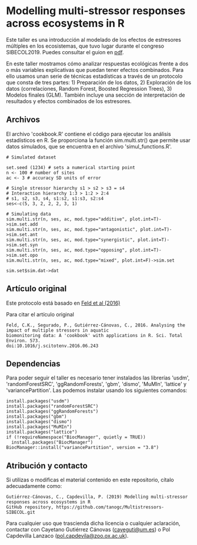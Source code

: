 # Modelling multi-stressor responses across ecosystems in R

Este taller es una introducción al modelado de los efectos de estresores múltiples en los ecosistemas, que tuvo lugar durante el congreso SIBECOL2019. Puedes consultar el guion en [pdf](https://github.com/tanogc/Multistressors-SIBECOL/blob/master/Guion%20del%20curso.pdf).

En este taller mostramos cómo analizar respuestas ecológicas frente a dos o más variables explicativas que puedan tener efectos combinados. Para ello usamos unan serie de técnicas estadísticas a través de un protocolo que consta de tres partes: 1) Preparación de los datos, 2) Exploración de los datos (correlaciones, Random Forest, Boosted Regression Trees), 3) Modelos finales (GLM). También incluye una sección de interpretación de resultados y efectos combinados de los estresores.

## Archivos

El archivo 'cookbook.R' contiene el código para ejecutar los análisis estadísticos en R. Se proporciona la función sim.multi.str() que permite usar datos simulados, que se encuentra en el archivo 'simul_functions.R'.

```
# Simulated dataset

set.seed (1234) # sets a numerical starting point 
n <- 100 # number of sites
ac <- 3 # accuracy SD units of error

# Single stressor hierarchy s1 > s2 > s3 = s4
# Interaction hierarchy 1:3 > 1:2 > 2:4
# s1, s2, s3, s4, s1:s2, s1:s3, s2:s4
ses<-c(5, 3, 2, 2, 2, 3, 1)

# Simulating data
sim.multi.str(n, ses, ac, mod.type="additive", plot.int=T)->sim.set.add
sim.multi.str(n, ses, ac, mod.type="antagonistic", plot.int=T)->sim.set.ant
sim.multi.str(n, ses, ac, mod.type="synergistic", plot.int=T)->sim.set.syn
sim.multi.str(n, ses, ac, mod.type="opposing", plot.int=T)->sim.set.opo
sim.multi.str(n, ses, ac, mod.type="mixed", plot.int=F)->sim.set

sim.set$sim.dat->dat
```

## Artículo original

Este protocolo está basado en [Feld et al (2016)](https://www.sciencedirect.com/science/article/pii/S0048969716314310?via%3Dihub) 

Para citar el artículo original

```
Feld, C.K., Segurado, P., Gutiérrez-Cánovas, C., 2016. Analysing the impact of multiple stressors in aquatic
biomonitoring data: A 'cookbook' with applications in R. Sci. Total Environ. 573. 
doi:10.1016/j.scitotenv.2016.06.243
```

## Dependencias
Para poder seguir el taller es necesario tener instalados las librerías 'usdm', 'randomForestSRC', 'ggRandomForests', 'gbm', 'dismo', 'MuMIn', 'lattice' y 'variancePartition'. Las podemos instalar usando los siguientes comandos:

```
install.packages("usdm")
install.packages("randomForestSRC")
install.packages("ggRandomForests")
install.packages("gbm")
install.packages("dismo")
install.packages("MuMIn")
install.packages("lattice")
if (!requireNamespace("BiocManager", quietly = TRUE))
  install.packages("BiocManager")
BiocManager::install("variancePartition", version = "3.8")
```

## Atribución y contacto
Si utilizas o modificas el material contenido en este repositorio, cítalo adecuadamente como:

```
Gutiérrez-Cánovas, C., Capdevilla, P. (2019) Modelling multi-stressor responses across ecosystems in R
GitHub repository, https://github.com/tanogc/Multistressors-SIBECOL.git
```
Para cualquier uso que trascienda dicha licencia o cualquier aclaración, contactar con Cayetano Gutiérrez Cánovas (cayeguti@um.es) o Pol Capdevilla Lanzaco (pol.capdevila@zoo.ox.ac.uk).




